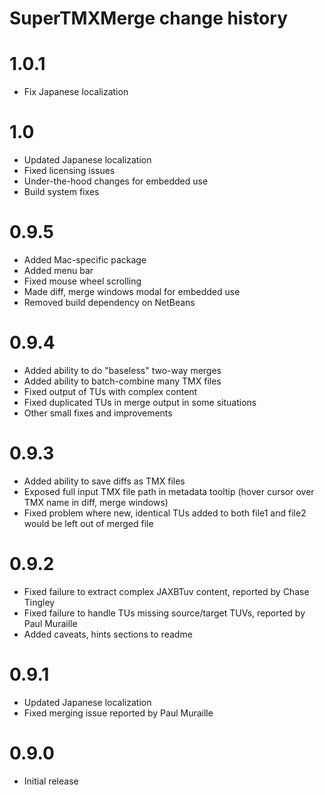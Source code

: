SuperTMXMerge change history
============================

# 1.0.1
- Fix Japanese localization

# 1.0
- Updated Japanese localization
- Fixed licensing issues
- Under-the-hood changes for embedded use
- Build system fixes

# 0.9.5
- Added Mac-specific package
- Added menu bar
- Fixed mouse wheel scrolling
- Made diff, merge windows modal for embedded use
- Removed build dependency on NetBeans

# 0.9.4
- Added ability to do "baseless" two-way merges
- Added ability to batch-combine many TMX files
- Fixed output of TUs with complex content
- Fixed duplicated TUs in merge output in some situations
- Other small fixes and improvements

# 0.9.3
- Added ability to save diffs as TMX files
- Exposed full input TMX file path in metadata tooltip (hover cursor over
  TMX name in diff, merge windows)
- Fixed problem where new, identical TUs added to both file1 and file2 would
  be left out of merged file

# 0.9.2
- Fixed failure to extract complex JAXBTuv content, reported by Chase Tingley
- Fixed failure to handle TUs missing source/target TUVs, reported by Paul
  Muraille
- Added caveats, hints sections to readme

# 0.9.1
- Updated Japanese localization
- Fixed merging issue reported by Paul Muraille

# 0.9.0
- Initial release

